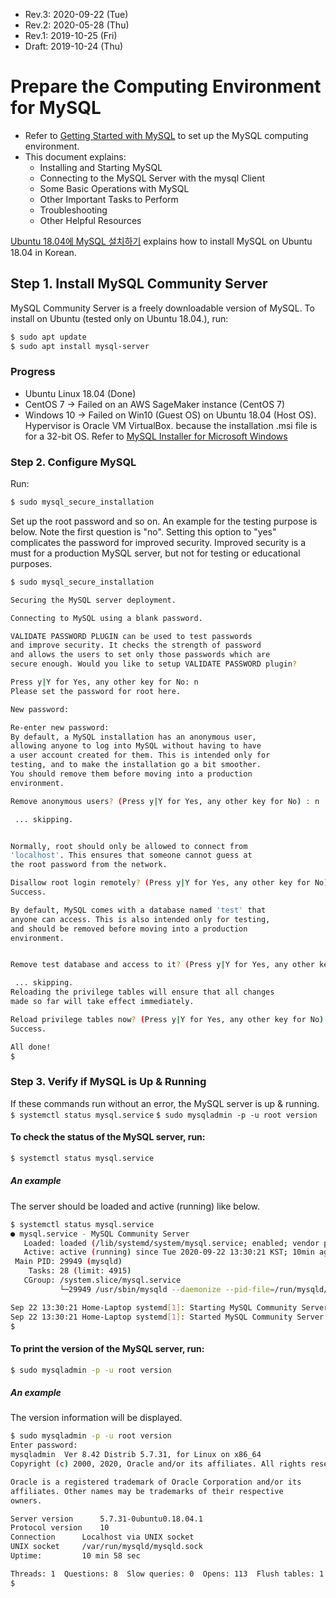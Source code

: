 * Rev.3: 2020-09-22 (Tue)
* Rev.2: 2020-05-28 (Thu)
* Rev.1: 2019-10-25 (Fri)
* Draft: 2019-10-24 (Thu)

# Prepare the Computing Environment for MySQL
* Refer to [Getting Started with MySQL](https://dev.mysql.com/doc/mysql-getting-started/en/) to set up the MySQL computing environment.
* This document explains:
  * Installing and Starting MySQL
  * Connecting to the MySQL Server with the mysql Client
  * Some Basic Operations with MySQL
  * Other Important Tasks to Perform
  * Troubleshooting
  * Other Helpful Resources
  
[Ubuntu 18.04에 MySQL 설치하기](https://blog.naver.com/aimldl/221688199728) explains how to install MySQL on Ubuntu 18.04 in Korean.

## Step 1. Install MySQL Community Server
MySQL Community Server is a freely downloadable version of MySQL.
To install on Ubuntu (tested only on Ubuntu 18.04.), run:
```bash
$ sudo apt update
$ sudo apt install mysql-server
```
### Progress
* Ubuntu Linux 18.04 (Done)
* CentOS 7 -> Failed on an AWS SageMaker instance (CentOS 7)
* Windows 10 -> Failed on Win10 (Guest OS) on Ubuntu 18.04 (Host OS). Hypervisor is Oracle VM VirtualBox.
                  because the installation .msi file is for a 32-bit OS.
Refer to [MySQL Installer for Microsoft Windows](https://dev.mysql.com/downloads/windows/installer/8.0.html)

### Step 2. Configure MySQL 
Run:
```bash
$ sudo mysql_secure_installation
```
Set up the root password and so on. An example for the testing purpose is below. Note the first question is "no". Setting this option to "yes" complicates the password for improved security. Improved security is a must for a production MySQL server, but not for testing or educational purposes.

```bash
$ sudo mysql_secure_installation

Securing the MySQL server deployment.

Connecting to MySQL using a blank password.

VALIDATE PASSWORD PLUGIN can be used to test passwords
and improve security. It checks the strength of password
and allows the users to set only those passwords which are
secure enough. Would you like to setup VALIDATE PASSWORD plugin?

Press y|Y for Yes, any other key for No: n
Please set the password for root here.

New password: 

Re-enter new password: 
By default, a MySQL installation has an anonymous user,
allowing anyone to log into MySQL without having to have
a user account created for them. This is intended only for
testing, and to make the installation go a bit smoother.
You should remove them before moving into a production
environment.

Remove anonymous users? (Press y|Y for Yes, any other key for No) : n

 ... skipping.


Normally, root should only be allowed to connect from
'localhost'. This ensures that someone cannot guess at
the root password from the network.

Disallow root login remotely? (Press y|Y for Yes, any other key for No) : y
Success.

By default, MySQL comes with a database named 'test' that
anyone can access. This is also intended only for testing,
and should be removed before moving into a production
environment.


Remove test database and access to it? (Press y|Y for Yes, any other key for No) : n

 ... skipping.
Reloading the privilege tables will ensure that all changes
made so far will take effect immediately.

Reload privilege tables now? (Press y|Y for Yes, any other key for No) : y
Success.

All done! 
$
```

### Step 3. Verify if MySQL is Up & Running
If these commands run without an error, the MySQL server is up & running.
`$ systemctl status mysql.service`
`$ sudo mysqladmin -p -u root version`

#### To check the status of the MySQL server, run:
```bash
$ systemctl status mysql.service
```
##### An example
The server should be loaded and active (running) like below.

```bash
$ systemctl status mysql.service
● mysql.service - MySQL Community Server
   Loaded: loaded (/lib/systemd/system/mysql.service; enabled; vendor preset: enabled)
   Active: active (running) since Tue 2020-09-22 13:30:21 KST; 10min ago
 Main PID: 29949 (mysqld)
    Tasks: 28 (limit: 4915)
   CGroup: /system.slice/mysql.service
           └─29949 /usr/sbin/mysqld --daemonize --pid-file=/run/mysqld/mysqld.pid

Sep 22 13:30:21 Home-Laptop systemd[1]: Starting MySQL Community Server...
Sep 22 13:30:21 Home-Laptop systemd[1]: Started MySQL Community Server.
$
```

#### To print the version of the MySQL server, run:
```bash
$ sudo mysqladmin -p -u root version
```
##### An example
The version information will be displayed.
```bash
$ sudo mysqladmin -p -u root version
Enter password: 
mysqladmin  Ver 8.42 Distrib 5.7.31, for Linux on x86_64
Copyright (c) 2000, 2020, Oracle and/or its affiliates. All rights reserved.

Oracle is a registered trademark of Oracle Corporation and/or its
affiliates. Other names may be trademarks of their respective
owners.

Server version		5.7.31-0ubuntu0.18.04.1
Protocol version	10
Connection		Localhost via UNIX socket
UNIX socket		/var/run/mysqld/mysqld.sock
Uptime:			10 min 58 sec

Threads: 1  Questions: 8  Slow queries: 0  Opens: 113  Flush tables: 1  Open tables: 106  Queries per second avg: 0.012
$
```
